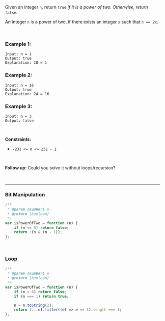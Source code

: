 Given an integer `n`, return `true` _if it is a power of two. Otherwise, return_ `false`.

An integer `n` is a power of two, if there exists an integer `x` such that `n == 2x`.

<br>

### Example 1:

```
Input: n = 1
Output: true
Explanation: 20 = 1
```

### Example 2:

```
Input: n = 16
Output: true
Explanation: 24 = 16
```

### Example 3:

```
Input: n = 3
Output: false
```

<br>

**Constraints:**

-   `-231 <= n <= 231 - 1`

<br>

**Follow up:** Could you solve it without loops/recursion?

<br>

---

### Bit Manipulation

```js
/**
 * @param {number} n
 * @return {boolean}
 */
var isPowerOfTwo = function (n) {
    if (n <= 0) return false;
    return !(n & (n - 1));
};
```

<br>

### Loop

```js
/**
 * @param {number} n
 * @return {boolean}
 */
var isPowerOfTwo = function (n) {
    if (n < 0) return false;
    if (n === 1) return true;

    n = n.toString(2);
    return [...n].filter((e) => e == 1).length === 1;
};
```
